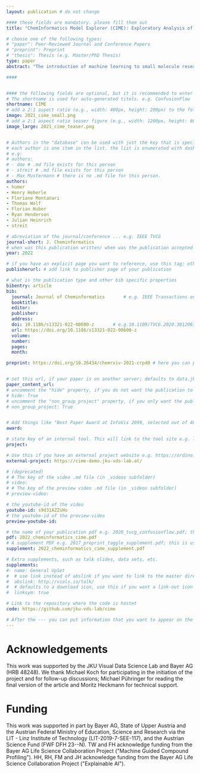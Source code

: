 ```yaml
---
layout: publication # do not change

#### these fields are mandatory. please fill them out
title: "ChemInformatics Model Explorer (CIME): Exploratory Analysis of Chemical Model Explanations" # title of your publication 

# choose one of the following types:
# "paper": Peer-Reviewed Journal and Conference Papers
# "preprint": Preprint
# "thesis": Thesis (e.g. Master/PhD Thesis)
type: paper
abstract: "The introduction of machine learning to small molecule research – an inherently multidisciplinary field in which chemists and data scientists combine their expertise and collaborate – has been vital to making screening processes more efficient. In recent years, numerous models that predict pharmacokinetic properties or bioactivity have been published, and these are used on a daily basis by chemists to make decisions and prioritize ideas. The emerging field of explainable artificial intelligence is opening up new possibilities for understanding the reasoning that underlies a model. In small molecule research, this means relating contributions of substructures of compounds to their predicted properties, which in turn also allows the areas of the compounds that have the greatest influence on the outcome to be identified. However, there is no interactive visualization tool that facilitates such interdisciplinary collaborations towards interpretability of machine learning models for small molecules. To fill this gap, we present CIME (ChemInformatics Model Explorer), an interactive web-based system that allows users to inspect chemical data sets, visualize model explanations, compare interpretability techniques, and explore subgroups of compounds. The tool is model-agnostic and can be run on a server or a workstation." # insert the abstract of your publication between the quotes; you can use html e.g. to make links (<a></a>) or generate bold (<b></b>) etc. text 

####


#### the following fields are optional, but it is recommended to enter as much information as possible
# The shortname is used for auto-generated titels. e.g. ConfusionFlow
shortname: CIME
# add a 2:1 aspect ratio (e.g., width: 400px, height: 200px) to the folder /assets/images/papers/ e.g. 2020_tvcg_confusionflow.png
image: 2021_cime_small.png
# add a 2:1 aspect ratio teaser figure (e.g., width: 1200px, height: 600px) to the folder /assets/images/papers/ e.g. 2020_tvcg_confusionflow_teaser.png
image_large: 2021_cime_teaser.png


# Authors in the "database" can be used with just the key that is specified in the corresponding .md file (usually it is the lastname in lower case e.g. doe). Authors that do not have an individual page here should be stated with their full name (e.g. John Doe)
# each author is one item in the list. the list is enumerated with dashes ("-")
# e.g:
# authors:
# - doe # .md file exists for this person
# - streit # .md file exists for this person
# - Max Mustermann # there is no .md file for this person.
authors:
- humer
- Henry Heberle
- Floriane Montanari
- Thomas Wolf
- Florian Huber
- Ryan Henderson
- Julian Heinrich
- streit

# abreviation of the journal/conference ... e.g. IEEE TVCG
journal-short: J. Cheminformatics
# when was this publication written/ when was the publication accepted (e.g. 2020)
year: 2022

# if you have an explicit page you want to reference, use this tag; otherwise it will be generated from your doi
publisherurl: # add link to publisher page of your publication

# what is the publication type and other bib specific properties
bibentry: article
bib:
  journal: Journal of Cheminformatics		# e.g. IEEE Transactions on Visualization and Computer Graphics (to appear)
  booktitle: 
  editor: 
  publisher: 
  address: 
  doi: 10.1186/s13321-022-00600-z		# e.g.10.1109/TVCG.2020.3012063
  url: https://doi.org/10.1186/s13321-022-00600-z
  volume: 
  number: 
  pages: 
  month: 

preprint: https://doi.org/10.26434/chemrxiv-2021-crpd0 # here you can put the preprint link (arxiv.org, osf.io,...) e.g. https://arxiv.org/abs/1910.00969


# set this url, if your paper is on another server; defaults to data.jku-vds-lab.at
paper_content_url:
# uncomment the "hide" property, if you do not want the publication to be displayed on the website (usually you don't need this)
# hide: True
# uncomment the "non_group_project" property, if you only want the publication to be displayed on your personal page (i.e. publications where you contributed, but does not have anything to do with the Vis Group e.g. Master Thesis,...)
# non_group_project: True


# Add things like "Best Paper Award at InfoVis 2099, selected out of 4000 submissions"
award:

# state key of an internal tool. This will link to the tool site e.g. lineup (usually not needed)
project:

# Use this if you have an external project website e.g. https://ordino.caleydoapp.org/
external-project: https://cime-demo.jku-vds-lab.at/

# (deprecated)
# # The key of the video .md file (in _videos subfolder)
# video: 
# # The key of the preview video .md file (in _videos subfolder)
# preview-video:

# the youtube-id of the video
youtube-id: s9d31AZZsHo
# the youtube-id of the preview-video
preview-youtube-id: 

# the name of your publication pdf e.g. 2020_tvcg_confusionflow.pdf; this is usually uploaded to the caleydo aws server
pdf: 2022_cheminformatics_cime.pdf
# A supplement PDF e.g. 2017_preprint_taggle_supplement.pdf; this is usually uploaded to the caleydo aws server
supplement: 2022_cheminformatics_cime_supplement.pdf

# Extra supplements, such as talk slides, data sets, etc.
supplements:
#- name: General UpSet
#  # use link instead of abslink if you want to link to the master directory
#  abslink: http://vials.io/talk/
#  # defaults to a download icon, use this if you want a link-out icon
#  linksym: true

# Link to the repository where the code is hostet
code: https://github.com/jku-vds-lab/cime

# After the --- you can put information that you want to appear on the website using markdown formatting or HTML. A good example are acknowledgements, extra references, an erratum, etc.
---
```


# Acknowledgements
This work was supported by the JKU Visual Data Science Lab and Bayer AG (HRB 48248). We thank Michael Koch for participating in the initiation of the project and for follow-up discussions; Michael Pühringer for reading the final version of the article and Moritz Heckmann for technical support.

# Funding
This work was supported in part by Bayer AG, State of Upper Austria and the Austrian Federal Ministry of Education, Science and Research via the LIT - Linz Institute of Technology (LIT-2019-7-SEE-117), and the Austrian Science Fund (FWF DFH 23--N). 
TW and FH acknowledge funding from the Bayer AG Life Science Collaboration Project ("Machine Guided Compound Profiling"). HH, RH, FM and JH acknowledge funding from the Bayer AG Life Science Collaboration Project ("Explainable AI").
